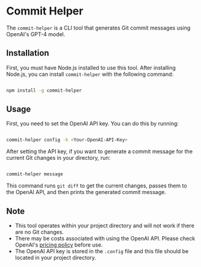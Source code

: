 # Commit Helper

The `commit-helper` is a CLI tool that generates Git commit messages using OpenAI's GPT-4 model.
## Installation

First, you must have Node.js installed to use this tool. After installing Node.js, you can install `commit-helper` with the following command:

```bash

npm install -g commit-helper
```


## Usage

First, you need to set the OpenAI API key. You can do this by running:

```bash

commit-helper config -k <Your-OpenAI-API-Key>
```



After setting the API key, if you want to generate a commit message for the current Git changes in your directory, run:

```bash

commit-helper message
```



This command runs `git diff` to get the current changes, passes them to the OpenAI API, and then prints the generated commit message.
## Note
- This tool operates within your project directory and will not work if there are no Git changes. 
- There may be costs associated with using the OpenAI API. Please check OpenAI's [pricing policy](https://openai.com/pricing)  before use. 
- The OpenAI API key is stored in the `.config` file and this file should be located in your project directory.